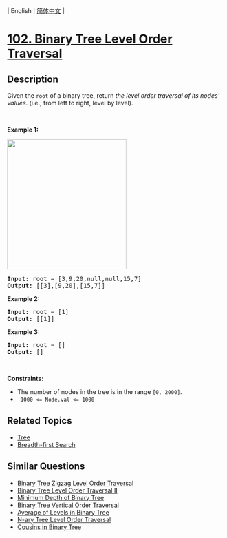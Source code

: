 
| English | [简体中文](README.md) |

# [102. Binary Tree Level Order Traversal](https://leetcode-cn.com/problems/binary-tree-level-order-traversal/)

## Description

<p>Given the <code>root</code> of a binary tree, return <em>the level order traversal of its nodes&#39; values</em>. (i.e., from left to right, level by level).</p>

<p>&nbsp;</p>
<p><strong>Example 1:</strong></p>
<img alt="" src="https://assets.leetcode.com/uploads/2021/02/19/tree1.jpg" style="width: 277px; height: 302px;" />
<pre>
<strong>Input:</strong> root = [3,9,20,null,null,15,7]
<strong>Output:</strong> [[3],[9,20],[15,7]]
</pre>

<p><strong>Example 2:</strong></p>

<pre>
<strong>Input:</strong> root = [1]
<strong>Output:</strong> [[1]]
</pre>

<p><strong>Example 3:</strong></p>

<pre>
<strong>Input:</strong> root = []
<strong>Output:</strong> []
</pre>

<p>&nbsp;</p>
<p><strong>Constraints:</strong></p>

<ul>
	<li>The number of nodes in the tree is in the range <code>[0, 2000]</code>.</li>
	<li><code>-1000 &lt;= Node.val &lt;= 1000</code></li>
</ul>


## Related Topics

- [Tree](https://leetcode-cn.com/tag/tree)
- [Breadth-first Search](https://leetcode-cn.com/tag/breadth-first-search)

## Similar Questions

- [Binary Tree Zigzag Level Order Traversal](../binary-tree-zigzag-level-order-traversal/README_EN.md)
- [Binary Tree Level Order Traversal II](../binary-tree-level-order-traversal-ii/README_EN.md)
- [Minimum Depth of Binary Tree](../minimum-depth-of-binary-tree/README_EN.md)
- [Binary Tree Vertical Order Traversal](../binary-tree-vertical-order-traversal/README_EN.md)
- [Average of Levels in Binary Tree](../average-of-levels-in-binary-tree/README_EN.md)
- [N-ary Tree Level Order Traversal](../n-ary-tree-level-order-traversal/README_EN.md)
- [Cousins in Binary Tree](../cousins-in-binary-tree/README_EN.md)
